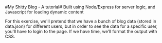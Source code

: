 #My Shitty Blog - A tutorial#
Built using Node/Express for server logic, and Javascript for loading dynamic
content

For this exercise, we'll pretend that we have a bunch of blog data (stored in
data.json) for different users, but in order to see the data for a specific user, you'll have
to login to the page.  If we have time, we'll format the output with CSS.
